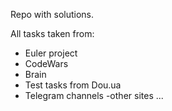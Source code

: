 Repo with solutions.

All tasks taken from: 
  - Euler project 
  - CodeWars 
  - Brain 
  - Test tasks from Dou.ua 
  - Telegram channels
  -other sites ...
